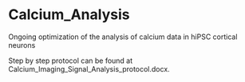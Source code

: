 # Calcium_Analysis
Ongoing optimization of the analysis of calcium data in hiPSC cortical neurons

Step by step protocol can be found at Calcium_Imaging_Signal_Analysis_protocol.docx.

